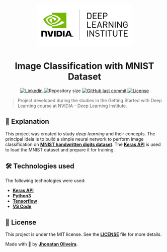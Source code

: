 <h1 align="center">
    <img alt="NVIDIA" src="/images/DLI_Header.png" width="300"/>
</h1>

<h1 align="center">
    Image Classification with MNIST Dataset
</h1>

<p align="center">
  <a href="https://www.linkedin.com/in/jhonatanguilherme/">
    <img alt="Linkedin" src="https://img.shields.io/badge/-LinkedIn-0077B5?style=flat-square&logo=Linkedin&logoColor=white&link=https://www.linkedin.com/in/jhonatanguilherme/)"/>
  </a>

  <img alt="Repository size" src="https://img.shields.io/github/repo-size/JhonatanGuilherme/ImageClassificationWithMNISTDataset">
  
  <a href="https://github.com/JhonatanGuilherme/ImageClassificationWithMNISTDataset/commits/main">
    <img alt="GitHub last commit" src="https://img.shields.io/github/last-commit/JhonatanGuilherme/ImageClassificationWithMNISTDataset">
  </a>
  
  <a href="./LICENSE">
    <img alt="License" src="https://img.shields.io/badge/license-MIT-brightgreen">
  </a>
</p>

> Project developed during the studies in the Getting Started with Deep Learning course at NVIDIA - Deep Learning Institute.

## **📃 Explanation**

This project was created to study *deep learning* and their concepts. The principal ideia is to build a simple neural network to perform image classification on **[MNIST handwritten digits dataset](http://yann.lecun.com/exdb/mnist/)**. The **[Keras API](https://keras.io/)** is used to load the MNIST dataset and prepare it for training.

## **🛠️ Technologies used**

The following technologies were used:

- **[Keras API](https://keras.io/)**
- **[Python3](https://www.python.org/)**
- **[Tensorflow](https://www.tensorflow.org/)**
- **[VS Code](https://code.visualstudio.com/)**

## **📑 License**

This project is under the MIT license. See the **[LICENSE](./LICENSE)** file for more details.

Made with 🧡 by **[Jhonatan Oliveira](https://github.com/JhonatanGuilherme)**.
